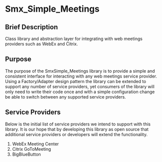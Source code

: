 Smx_Simple_Meetings
===================

## Brief Description ##
Class library and abstraction layer for integrating with web meetings providers such as WebEx and Citrix.

## Purpose ##
The purpose of the SmxSimple_Meetings library is to provide a simple and consistent interface for interacting with any web meetings service provider. Using a Factory/Adapter design pattern the library can be extended to support any number of service providers, yet consumers of the library will only need to write their code once and with a simple configuration change be able to switch between any supported service providers.

## Service Providers ##
Below is the initial list of service providers we intend to support with this library. It is our hope that by developing this library as open source that additional service providers or developers will extend the functionality.
1. WebEx Meeting Center
2. Citrix GoToMeeting
3. BigBlueButton